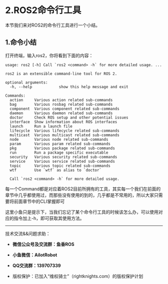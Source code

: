 # 2.ROS2命令行工具

本节我们来对ROS2的命令行工具进行一个小结。

## 1.命令小结

打开终端，输入ros2，你将看到下面的内容：

```
usage: ros2 [-h] Call `ros2 <command> -h` for more detailed usage. ...

ros2 is an extensible command-line tool for ROS 2.

optional arguments:
  -h, --help            show this help message and exit

Commands:
  action     Various action related sub-commands
  bag        Various rosbag related sub-commands
  component  Various component related sub-commands
  daemon     Various daemon related sub-commands
  doctor     Check ROS setup and other potential issues
  interface  Show information about ROS interfaces
  launch     Run a launch file
  lifecycle  Various lifecycle related sub-commands
  multicast  Various multicast related sub-commands
  node       Various node related sub-commands
  param      Various param related sub-commands
  pkg        Various package related sub-commands
  run        Run a package specific executable
  security   Various security related sub-commands
  service    Various service related sub-commands
  topic      Various topic related sub-commands
  wtf        Use `wtf` as alias to `doctor`

  Call `ros2 <command> -h` for more detailed usage.
```


每一个Command都是对应着ROS2目前所拥有的工具，其实每一个我们在前面的章节中几乎都使用过，而那些没有使用的到的，几乎都是不常用的，所以大家只需要将前面章节中的CLI掌握即可

这里小鱼只是提示下，当我们忘记了某个命令行工具的时候该怎么办，可以使用对应的指令加上-h，即可获取其使用方法。



--------------

技术交流&&问题求助：

- **微信公众号及交流群：鱼香ROS**
- **小鱼微信：AiIotRobot**
- **QQ交流群：139707339**

- 版权保护：已加入“维权骑士”（rightknights.com）的版权保护计划